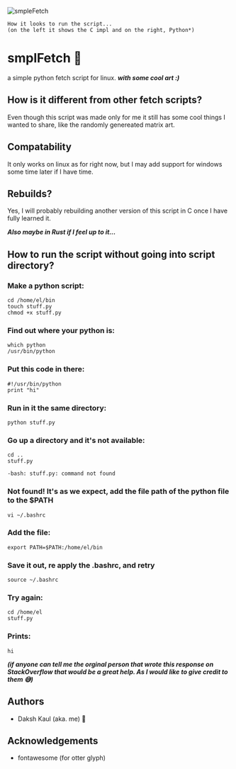 ![smpleFetch](https://github.com/DriftingOtter/smplFetch/blob/main/smplFetch_C_Py.png)
```
How it looks to run the script...
(on the left it shows the C impl and on the right, Python*)
```

# smplFetch 🍎
a simple python fetch script for linux.
___with some cool art :)___

## How is it different from other fetch scripts?
Even though this script was made only for me it still has some cool things I wanted to share, like the randomly genereated matrix art.

## Compatability
It only works on linux as for right now, but I may add support for windows some time later if I have time.

## Rebuilds?
Yes, I will probably rebuilding another version of this script in C once I have fully learned it.

___Also maybe in Rust if I feel up to it...___

## How to run the script without going into script directory?

### Make a python script:
```
cd /home/el/bin
touch stuff.py
chmod +x stuff.py
```

### Find out where your python is:
```
which python
/usr/bin/python
```

### Put this code in there:
```
#!/usr/bin/python
print "hi"
```

### Run in it the same directory:
```
python stuff.py
```

### Go up a directory and it's not available:
```
cd ..
stuff.py

-bash: stuff.py: command not found
```

### Not found! It's as we expect, add the file path of the python file to the $PATH
```
vi ~/.bashrc
```

### Add the file:
```
export PATH=$PATH:/home/el/bin
```

### Save it out, re apply the .bashrc, and retry
```
source ~/.bashrc
```

### Try again:
```
cd /home/el
stuff.py
```

### Prints:
```
hi
```

___(if anyone can tell me the orginal person that wrote this response on StackOverflow that would be a great help. As I would like to give credit to them 😅)___

## Authors
- Daksh Kaul (aka. me) 🦦

## Acknowledgements
- fontawesome (for otter glyph) 

